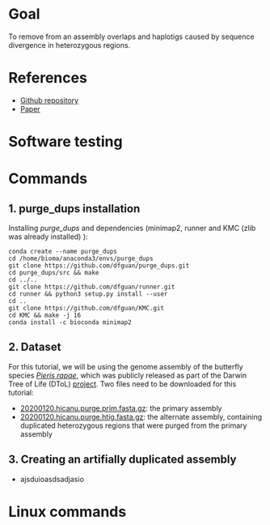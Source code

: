 # Goal  
To remove from an assembly overlaps and haplotigs caused by sequence divergence in heterozygous regions.  

# References  
* [Github repository](https://github.com/dfguan/purge_dups)  
* [Paper](https://academic.oup.com/bioinformatics/article/36/9/2896/5714742)

# Software testing  

# Commands  

## 1. purge_dups installation  
Installing *purge_dups* and dependencies (minimap2, runner and KMC (zlib was already installed) ):  
```console  
conda create --name purge_dups
cd /home/bioma/anaconda3/envs/purge_dups  
git clone https://github.com/dfguan/purge_dups.git  
cd purge_dups/src && make  
cd ../..
git clone https://github.com/dfguan/runner.git  
cd runner && python3 setup.py install --user  
cd ..  
git clone https://github.com/dfguan/KMC.git  
cd KMC && make -j 16  
conda install -c bioconda minimap2
```
## 2. Dataset  
For this tutorial, we will be using the genome assembly of the butterfly species [*Pieris rapae*](https://en.wikipedia.org/wiki/Pieris_rapae), which was publicly released as part of the Darwin Tree of Life (DToL) [project](https://www.darwintreeoflife.org/). Two files need to be downloaded for this tutorial:    
* [20200120.hicanu.purge.prim.fasta.gz](https://darwin.cog.sanger.ac.uk/insects/Pieris_rapae/ilPieRapa1/assemblies/working/20200120.hicanu.purge/20200120.hicanu.purge.prim.fasta.gz): the primary assembly  
* [20200120.hicanu.purge.htig.fasta.gz](https://darwin.cog.sanger.ac.uk/insects/Pieris_rapae/ilPieRapa1/assemblies/working/20200120.hicanu.purge/20200120.hicanu.purge.htig.fasta.gz): the alternate assembly, containing duplicated heterozygous regions that were purged from the primary assembly    
    
## 3. Creating an artifially duplicated assembly  
*  ajsduioasdsadjasio

# Linux commands
